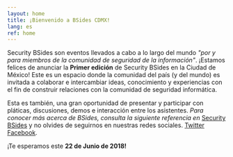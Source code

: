 ```yaml
---
layout: home
title: ¡Bienvenido a BSides CDMX!
lang: es
ref: home
---
```


Security BSides son eventos llevados a cabo a lo largo del mundo *"por y para miembros de la comunidad de seguridad de la información"*. ¡Estamos felices de anunciar la **Primer edición** de Security BSides en la Ciudad de México! Este es un espacio donde la comunidad del país (y del mundo) es invitada a colaborar e intercambiar ideas, conocimiento y experiencias con el fin de construir relaciones con la comunidad de seguridad informática.

Esta es también, una gran oportunidad de presentar y participar con pláticas, discusiones, demos e interacción entre los asistentes. *Para conocer más acerca de BSides, consulta la siguiente referencia en* [Security BSides](http://www.securitybsides.com/w/page/12194156/FrontPage) y no olvides de seguirnos en nuestras redes sociales. [Twitter](https://twitter.com/bsidescdmx) [Facebook](https://facebook.com/bsidescdmx).

¡Te esperamos este **22 de Junio de 2018!**
